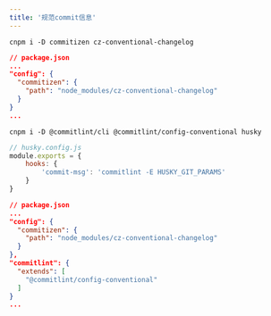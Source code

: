 ```yaml
---
title: '规范commit信息'
---
```


`cnpm i -D commitizen cz-conventional-changelog`

```json
// package.json
...
"config": {
  "commitizen": {
    "path": "node_modules/cz-conventional-changelog"
  }
}
...
```

`cnpm i -D @commitlint/cli @commitlint/config-conventional husky`

```js
// husky.config.js
module.exports = {
	hooks: {
		'commit-msg': 'commitlint -E HUSKY_GIT_PARAMS'
	}
}
```

```json
// package.json
...
"config": {
  "commitizen": {
    "path": "node_modules/cz-conventional-changelog"
  }
},
"commitlint": {
  "extends": [
    "@commitlint/config-conventional"
  ]
}
...
```

